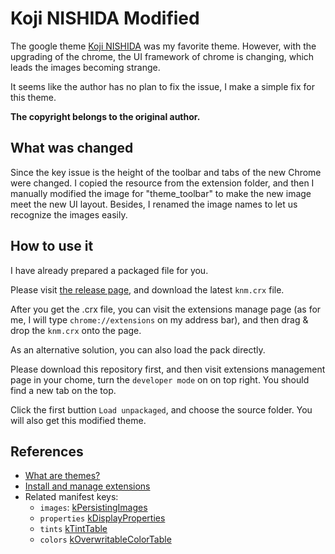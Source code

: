 # Koji NISHIDA Modified

The google theme [Koji NISHIDA](https://chrome.google.com/webstore/detail/koji-nishida/acganlmcjehnfmehkmlimgkaloifodlf) was my favorite theme. However, with the upgrading of the chrome, the UI framework of chrome is changing, which leads the images becoming strange.

It seems like the author has no plan to fix the issue, I make a simple fix for this theme.

**The copyright belongs to the original author.**

## What was changed

Since the key issue is the height of the toolbar and tabs of the new Chrome were changed. I copied the resource from the extension folder, and then I manually modified the image for "theme_toolbar" to make the new image meet the new UI layout. Besides, I renamed the image names to let us recognize the images easily.

## How to use it

I have already prepared a packaged file for you.

Please visit [the release page](https://github.com/yuikns/knm/releases), and download the latest `knm.crx` file.

After you get the .crx file, you can visit the extensions manage page (as for me, I will type `chrome://extensions` on my address bar), and then drag & drop the `knm.crx` onto the page.


As an alternative solution, you can also load the pack directly.

Please download this repository first, and then visit extensions management page in your chome, turn the `developer mode` on on top right. You should find a new tab on the top.

Click the first buttion `Load unpackaged`, and choose the source folder. You will also get this modified theme.

## References

+ [What are themes?](https://developer.chrome.com/docs/extensions/develop/ui/themes)
+ [Install and manage extensions](https://support.google.com/chrome_webstore/answer/2664769)
+ Related manifest keys:
    + `images`: [kPersistingImages](https://source.chromium.org/search/?q=file:chrome/browser/themes%20symbol:kPersistingImages$)
    + `properties` [kDisplayProperties](https://source.chromium.org/search/?q=file:chrome/browser/themes%20symbol:kDisplayProperties$)
    + `tints` [kTintTable](https://source.chromium.org/search/?q=file:chrome/browser/themes%20symbol:kTintTable$)
    + `colors` [kOverwritableColorTable](https://source.chromium.org/search/?q=file:chrome/browser/themes%20symbol:kOverwritableColorTable$)
